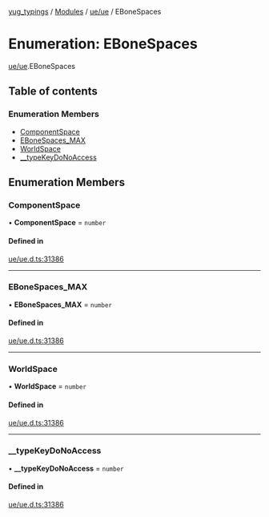 [yug_typings](../README.md) / [Modules](../modules.md) / [ue/ue](../modules/ue_ue.md) / EBoneSpaces

# Enumeration: EBoneSpaces

[ue/ue](../modules/ue_ue.md).EBoneSpaces

## Table of contents

### Enumeration Members

- [ComponentSpace](ue_ue.EBoneSpaces.md#componentspace)
- [EBoneSpaces\_MAX](ue_ue.EBoneSpaces.md#ebonespaces_max)
- [WorldSpace](ue_ue.EBoneSpaces.md#worldspace)
- [\_\_typeKeyDoNoAccess](ue_ue.EBoneSpaces.md#__typekeydonoaccess)

## Enumeration Members

### ComponentSpace

• **ComponentSpace** = `number`

#### Defined in

[ue/ue.d.ts:31386](https://github.com/YugMetaverse/yug_typings/blob/b7d9b19/ue/ue.d.ts#L31386)

___

### EBoneSpaces\_MAX

• **EBoneSpaces\_MAX** = `number`

#### Defined in

[ue/ue.d.ts:31386](https://github.com/YugMetaverse/yug_typings/blob/b7d9b19/ue/ue.d.ts#L31386)

___

### WorldSpace

• **WorldSpace** = `number`

#### Defined in

[ue/ue.d.ts:31386](https://github.com/YugMetaverse/yug_typings/blob/b7d9b19/ue/ue.d.ts#L31386)

___

### \_\_typeKeyDoNoAccess

• **\_\_typeKeyDoNoAccess** = `number`

#### Defined in

[ue/ue.d.ts:31386](https://github.com/YugMetaverse/yug_typings/blob/b7d9b19/ue/ue.d.ts#L31386)

